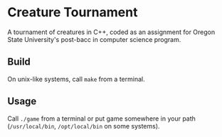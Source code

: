 # Creature Tournament

A tournament of creatures in C++, coded as an assignment for Oregon State University's post-bacc in computer science program. 

## Build

On unix-like systems, call `make` from a terminal.

## Usage

Call `./game` from a terminal or put game somewhere in your path (`/usr/local/bin`, `/opt/local/bin` on some systems).
